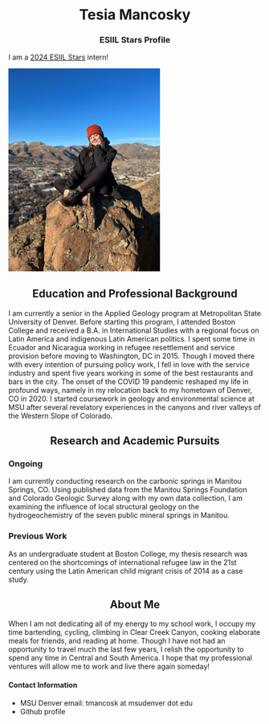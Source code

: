 # <center>Tesia Mancosky </center>

### <center> ESIIL Stars Profile </center>
I am a <a href="[https://esiil.org/esiil-stars]" target="_blank">2024 ESIIL Stars</a> intern!

<img
src="img/profilephoto.jpg"
alt="Tesia sitting on South Table Mountain in Golden, CO"
width="60%">

## <center>Education and Professional Background</center>

<p class="p2">I am currently a senior in the Applied Geology program at Metropolitan State University of Denver. Before starting this program, I attended Boston College and received a B.A. in International Studies with a regional focus on Latin America and indigenous Latin American politics. I spent some time in Ecuador and Nicaragua working in refugee resettlement and service provision before moving to Washington, DC in 2015. Though I moved there with every intention of pursuing policy work, I fell in love with the service industry and spent five years working in some of the best restaurants and bars in the city. The onset of the COVID 19 pandemic reshaped my life in profound ways, namely in my relocation back to my hometown of Denver, CO in 2020. I started coursework in geology and environmental science at MSU after several revelatory experiences in the canyons and river valleys of the Western Slope of Colorado. </p>

## <center>Research and Academic Pursuits</center>
### Ongoing
I am currently conducting research on the carbonic springs in Manitou Springs, CO. Using published data from the Manitou Springs Foundation and Colorado Geologic Survey along with my own data collection, I am examining the influence of local structural geology on the hydrogeochemistry of the seven public mineral springs in Manitou. 

### Previous Work
As an undergraduate student at Boston College, my thesis research was centered on the shortcomings of international refugee law in the 21st century using the Latin American child migrant crisis of 2014 as a case study.

## <center>About Me</center>

<p class="p2"> When I am not dedicating all of my energy to my school work, I occupy my time bartending, cycling, climbing in Clear Creek Canyon, cooking elaborate meals for friends, and reading at home. Though I have not had an opportunity to travel much the last few years, I relish the opportunity to spend any time in Central and South America. I hope that my professional ventures will allow me to work and live there again someday!</p>

#### Contact Information

<ul class="p2">
  <li>MSU Denver email: tmancosk at msudenver dot edu</li>
  <li>Github profile</li>
</ul>

